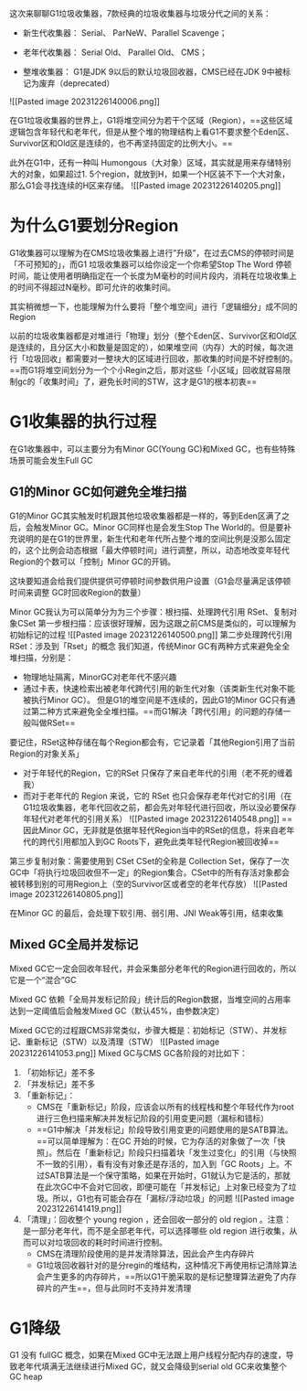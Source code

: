 这次来聊聊G1垃圾收集器，7款经典的垃圾收集器与垃圾分代之间的关系：

- 新生代收集器： Serial、 ParNeW、Parallel Scavenge；
    
- 老年代收集器： Serial Old、 Parallel Old、 CMS；
    
- 整堆收集器： G1是JDK 9以后的默认垃圾回收器，CMS已经在JDK 9中被标记为废弃（deprecated）
    
![[Pasted image 20231226140006.png]]

在G1垃圾收集器的世界上，G1将堆空间分为若干个区域（Region），==这些区域逻辑包含年轻代和老年代，但是从整个堆的物理结构上看G1不要求整个Eden区、Survivor区和Old区是连续的，也不再坚持固定的比例大小。==

此外在G1中，还有一种叫 Humongous（大对象）区域，其实就是用来存储特别大的对象，如果超过1. 5个region，就放到H，如果一个H区装不下一个大对象，那么G1会寻找连续的H区来存储。
![[Pasted image 20231226140205.png]]
# 为什么G1要划分Region
G1收集器可以理解为在CMS垃圾收集器上进行”升级”，在过去CMS的停顿时间是「不可预知的」，而G1 垃圾收集器可以给你设定一个你希望Stop The Word 停顿时间，能让使用者明确指定在一个长度为M毫秒的时间片段内，消耗在垃圾收集上的时间不得超过N毫秒。即可允许的收集时间。

其实稍微想一下，也能理解为什么要将「整个堆空间」进行「逻辑细分」成不同的Region

以前的垃圾收集器都是对堆进行「物理」划分（整个Eden区、Survivor区和Old区是连续的，且分区大小和数量是固定的），如果堆空间（内存）大的时候，每次进行「垃圾回收」都需要对一整块大的区域进行回收，那收集的时间是不好控制的。==而G1将堆空间划分为一个个小Regin之后，那对这些「小区域」回收就容易限制gc的「收集时间」了，避免长时间的STW，这才是G1的根本初衷==


# G1收集器的执行过程

在G1收集器中，可以主要分为有Minor GC(Young GC)和Mixed GC，也有些特殊场景可能会发生Full GC

## G1的Minor GC如何避免全堆扫描
G1的Minor GC其实触发时机跟其他垃圾收集器都是一样的，等到Eden区满了之后，会触发Minor GC。Minor GC同样也是会发生Stop The World的。但是要补充说明的是在G1的世界里，新生代和老年代所占整个堆的空间比例是没那么固定的，这个比例会动态根据「最大停顿时间」进行调整，所以，动态地改变年轻代Region的个数可以「控制」Minor GC的开销。

这块要知道会给我们提供提供可停顿时间参数供用户设置（G1会尽量满足该停顿时间来调整 GC时回收Region的数量）

Minor GC我认为可以简单分为为三个步骤：根扫描、处理跨代引用 RSet、复制对象CSet
第一步根扫描：应该很好理解，因为这跟之前CMS是类似的，可以理解为初始标记的过程
![[Pasted image 20231226140500.png]]
第二步处理跨代引用 RSet：涉及到「Rset」的概念
我们知道，传统Minor GC有两种方式来避免全全堆扫描，分别是：
- 物理地址隔离，MinorGC对老年代不感兴趣
- 通过卡表，快速检索出被老年代跨代引用的新生代对象（该类新生代对象不能被执行Minor GC）。
但是G1的堆空间是不连续的，因此G1的Minor GC只有通过第二种方式来避免全全堆扫描。==而G1解决「跨代引用」的问题的存储一般叫做RSet==

要记住，RSet这种存储在每个Region都会有，它记录着「其他Region引用了当前Region的对象关系」
- 对于年轻代的Region，它的RSet 只保存了来自老年代的引用（老不死的缠着我）
- 而对于老年代的 Region 来说，它的 RSet 也只会保存老年代对它的引用（在G1垃圾收集器，老年代回收之前，都会先对年轻代进行回收，所以没必要保存年轻代对老年代的引用关系）
![[Pasted image 20231226140548.png]]
==因此Minor GC，无非就是依据年轻代Region当中的RSet的信息，将来自老年代的跨代引用都加入到GC Roots下，避免此类年轻代Region被回收掉==


第三步复制对象：需要使用到 CSet
CSet的全称是 Collection Set，保存了一次GC中「将执行垃圾回收但不一定」的Region集合。CSet中的所有存活对象都会被转移到别的可用Region上（空的Survivor区或者空的老年代存放）
![[Pasted image 20231226140805.png]]

在Minor GC 的最后，会处理下软引用、弱引用、JNI Weak等引用，结束收集

## Mixed GC全局并发标记
Mixed GC它一定会回收年轻代，并会采集部分老年代的Region进行回收的，所以它是一个“混合”GC

Mixed GC 依赖「全局并发标记阶段」统计后的Region数据，当堆空间的占用率达到一定阈值后会触发Mixed GC（默认45%，由参数决定）

Mixed GC它的过程跟CMS非常类似，步骤大概是：初始标记（STW）、并发标记、重新标记（STW）以及清理（STW）
![[Pasted image 20231226141053.png]]
Mixed GC与CMS GC各阶段的对比如下：
1. 「初始标记」差不多
2. 「并发标记」差不多
3. 「重新标记」：
	-  CMS在「重新标记」阶段，应该会以所有的线程栈和整个年轻代作为root进行三色扫描来解决并发标记阶段的引用变更问题（漏标和错标）
	- ==G1中解决「并发标记」阶段导致引用变更的问题使用的是SATB算法。==可以简单理解为：在GC 开始的时候，它为存活的对象做了一次「快照」。然后在「重新标记」阶段只扫描着块「发生过变化」的引用（与快照不一致的引用），看有没有对象还是存活的，加入到「GC Roots」上。不过SATB算法是一个保守策略，如果在开始时，G1就认为它是活的，那就在此次GC中不会对它回收，即便可能在「并发标记」上对象已经变为了垃圾。所以，G1也有可能会存在「漏标/浮动垃圾」的问题
        ![[Pasted image 20231226141419.png]]
4. 「清理」：回收整个 young region ，还会回收一部分的 old region 。注意：是一部分老年代，而不是全部老年代，可以选择哪些 old region 进行收集，从而可以对垃圾回收的耗时时间进行控制。
    - CMS在清理阶段使用的是并发清除算法，因此会产生内存碎片
    - G1垃圾回收器针对的是分regin的堆结构，这种情况下再使用标记清除算法会产生更多的内存碎片，==所以G1干脆采取的是标记整理算法避免了内存碎片的产生==，但与此同时不支持并发清理
# G1降级

G1 没有 fullGC 概念，如果在Mixed GC中无法跟上用户线程分配内存的速度，导致老年代填满无法继续进行Mixed GC，就又会降级到serial old GC来收集整个GC heap


